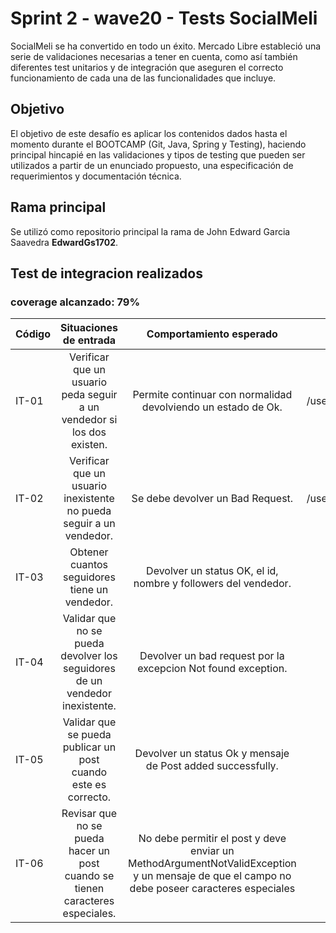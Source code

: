 # Sprint 2 - wave20 - Tests SocialMeli
SocialMeli se ha convertido en todo un éxito. Mercado Libre estableció una serie de validaciones necesarias a tener en cuenta, como así también diferentes test unitarios y de integración que aseguren el correcto funcionamiento de cada una de las funcionalidades que incluye.

## Objetivo
El objetivo de este desafío es aplicar los contenidos dados hasta el momento durante el BOOTCAMP (Git, Java, Spring y Testing), haciendo principal hincapié en las validaciones y tipos de testing que pueden ser utilizados a partir de un enunciado propuesto, una especificación de requerimientos y documentación técnica.

## Rama principal
Se utilizó como repositorio principal la rama de John Edward Garcia Saavedra **EdwardGs1702**.

## Test de integracion realizados
### coverage alcanzado: 79%
| Código |                            Situaciones de entrada                             |                                                           Comportamiento esperado                                                           |                  Ruta                   |
|:-------|:-----------------------------------------------------------------------------:|:-------------------------------------------------------------------------------------------------------------------------------------------:|:---------------------------------------:|
| IT-01  |    Verificar que un usuario peda seguir a un vendedor si los dos existen.     |                                        Permite continuar con normalidad devolviendo un estado de Ok.                                        | /users/users/{userId}/follow/{userIdToFollow} |
| IT-02  |      Verificar que un usuario inexistente no pueda seguir a un vendedor.      |                                                      Se debe devolver un Bad Request.                                                       | /users/users/{userId}/follow/{userIdToFollow} |
| IT-03  |                 Obtener cuantos seguidores tiene un vendedor.                 |                                       Devolver un status OK, el id, nombre y followers del vendedor.                                        |     users/{userId}/followers/count      |
| IT-04  |  Validar que no se pueda devolver los seguidores de un vendedor inexistente.  |                                        Devolver un bad request por la excepcion Not found exception.                                        |     users/{userId}/followers/count      |
| IT-05  |        Validar que se pueda publicar un post cuando este es correcto.         |                                         Devolver un status Ok y mensaje de Post added successfully.                                         |             /products/post              |
| IT-06  | Revisar que no se pueda hacer un post cuando se tienen caracteres especiales. | No debe permitir el post y deve enviar un MethodArgumentNotValidException y un mensaje de que el campo no debe poseer caracteres especiales |             /products/post              |